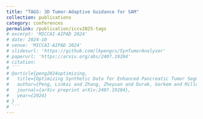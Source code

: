 ```yaml
---
title: "TAGS: 3D Tumor-Adaptive Guidance for SAM"
collection: publications
category: conferences
permalink: /publication/iccv2025-tags
# excerpt: 'MICCAI-AIPAD 2024'
# date: 2024-10
# venue: 'MICCAI-AIPAD 2024'
# slidesurl: 'https://github.com/lkpengcs/SynTumorAnalyzer'
# paperurl: 'https://arxiv.org/abs/2407.19284'
# citation: 
# ```
# @article{peng2024optimizing,
#   title={Optimizing Synthetic Data for Enhanced Pancreatic Tumor Segmentation},
#   author={Peng, Linkai and Zhang, Zheyuan and Durak, Gorkem and Miller, Frank H and Medetalibeyoglu, Alpay and Wallace, Michael B and Bagci, Ulas},
#   journal={arXiv preprint arXiv:2407.19284},
#   year={2024}
# }
# ```
---
```

<!-- 
Pancreatic cancer remains one of the leading causes of cancerrelated mortality worldwide. Precise segmentation of pancreatic tumors from medical images is a bottleneck for effective clinical decision-making. However, achieving a high accuracy is often limited by the small size and availability of real patient data for training deep learning models. Recent approaches have employed synthetic data generation to augment training datasets. While promising, these methods may not yet meet the performance benchmarks required for real-world clinical use. This study critically evaluates the limitations of existing generative-AI based frameworks for pancreatic tumor segmentation. We conduct a series of experiments to investigate the impact of synthetic tumor size and boundary definition precision on model performance. Our findings demonstrate that: (1) strategically selecting a combination of synthetic tumor sizes is crucial for optimal segmentation outcomes, and (2) generating synthetic tumors with precise boundaries significantly improves model accuracy. These insights highlight the importance of utilizing refined synthetic data augmentation for enhancing the clinical utility of segmentation models in pancreatic cancer decision making including diagnosis, prognosis, and treatment plans.

![aipad2024](/paper_figs/aipad2024.png) -->